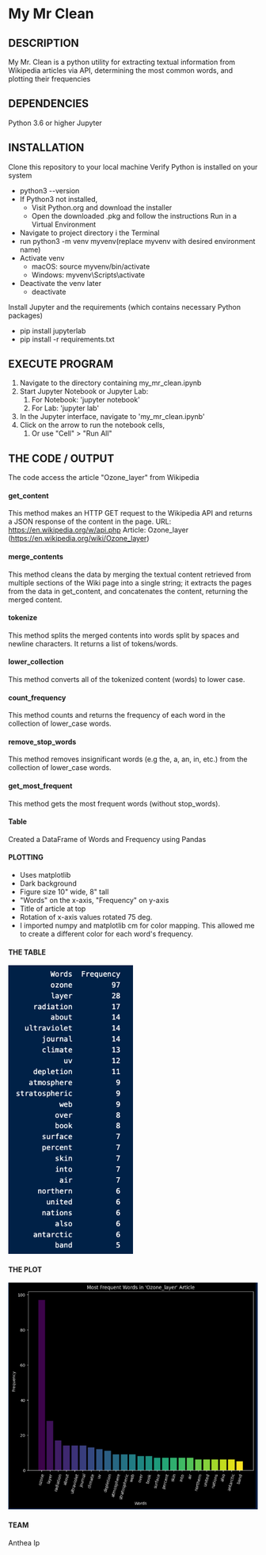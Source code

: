 # My Mr Clean
## DESCRIPTION
 My Mr. Clean is a python utility for extracting textual information from Wikipedia articles via API, determining the most common words, and plotting their frequencies

## DEPENDENCIES
Python 3.6 or higher
Jupyter

## INSTALLATION
Clone this repository to your local machine
Verify Python is installed on your system
- python3 --version
- If Python3 not installed, 
  - Visit Python.org and download the installer
  - Open the downloaded .pkg and follow the instructions
Run in a Virtual Environment
- Navigate to project directory i the Terminal
- run python3 -m venv myvenv(replace myvenv with desired environment name)
- Activate venv
  - macOS: source myvenv/bin/activate
  - Windows: myvenv\Scripts\activate
- Deactivate the venv later
  - deactivate
  
Install Jupyter and the requirements (which contains necessary Python packages)
- pip install jupyterlab
- pip install -r requirements.txt


## EXECUTE PROGRAM
1. Navigate to the directory containing my_mr_clean.ipynb
2. Start Jupyter Notebook or Jupyter Lab:
   1. For Notebook: 'jupyter notebook'
   2. For Lab: 'jupyter lab'
3. In the Jupyter interface, navigate to 'my_mr_clean.ipynb'
4. Click on the arrow to run the notebook cells, 
   1. Or use "Cell" > "Run All"

## THE CODE / OUTPUT
The code access the article "Ozone_layer" from Wikipedia

#### get_content
This method makes an HTTP GET request to the Wikipedia API and returns a JSON response of the content in the page.
URL: https://en.wikipedia.org/w/api.php
Article: Ozone_layer (https://en.wikipedia.org/wiki/Ozone_layer)

#### merge_contents
This method cleans the data by merging the textual content retrieved from multiple sections of the Wiki page into a single string; it extracts the pages from the data in get_content, and concatenates the content, returning the merged content.

#### tokenize
This method splits the merged contents into words split by spaces and newline characters. It returns a list of tokens/words.

#### lower_collection
This method converts all of the tokenized content (words) to lower case.

#### count_frequency
This method counts and returns the frequency of each word in the collection of lower_case words.

#### remove_stop_words
This method removes insignificant words (e.g the, a, an, in, etc.) from the collection of lower_case words.

#### get_most_frequent
This method gets the most frequent words (without stop_words).

#### Table
Created a DataFrame of Words and Frequency using Pandas

#### PLOTTING
- Uses matplotlib
- Dark background
- Figure size 10" wide, 8" tall
- "Words" on the x-axis, "Frequency" on y-axis
- Title of article at top
- Rotation of x-axis values rotated 75 deg.
- I imported numpy and matplotlib cm for color mapping. This allowed me to create a different color for each word's frequency.

#### THE TABLE  
<img src="Jupyter_Table.png" alt="Jupyter Frequency Table" width="50%" height="25%">

#### THE PLOT   
![Jupyter Frequency Plot](Jupyter_Frequency_Plot.png)

#### TEAM
Anthea Ip


